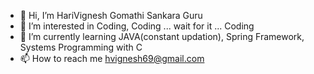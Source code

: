 - 👋 Hi, I’m HariVignesh Gomathi Sankara Guru
- 👀 I’m interested in Coding, Coding ... wait for it ... Coding
- 🌱 I’m currently learning JAVA(constant updation), Spring Framework, Systems Programming with C
- 📫 How to reach me hvignesh69@gmail.com

<!---
HariVigneshG123/HariVigneshG123 is a ✨ special ✨ repository because its `README.md` (this file) appears on your GitHub profile.
You can click the Preview link to take a look at your changes.
--->
